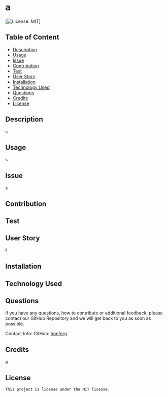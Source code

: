 
# a


  [![License: MIT](https://img.shields.io/badge/License-MIT-yellow.svg)]
## Table of Content
  * [Description](#description)
  * [Usage](#usage)
  * [Issue](#issue)
  * [Contribution](#contribution)
  * [Test](#test)
  * [User Story](#userStory)
  * [Installation](#installation)
  * [Technology Used](#technologiesUsed)
  * [Questions](#questions)
  * [Credits](#credits)
  * [License](#license)


## Description 
s

## Usage
s

## Issue
s

## Contribution
  

## Test
  

## User Story
  f

## Installation
  

## Technology Used
  

## Questions
  If you have any questions, how to contribute or additional feedback, please contact our GitHub Repository and we will get back to you as soon as possible.

  Contact Info: 
  GitHub: [hoeferg](https://github.com/hoeferg)
  
## Credits
  a

 ## License
    
    This project is license under the MIT license.
